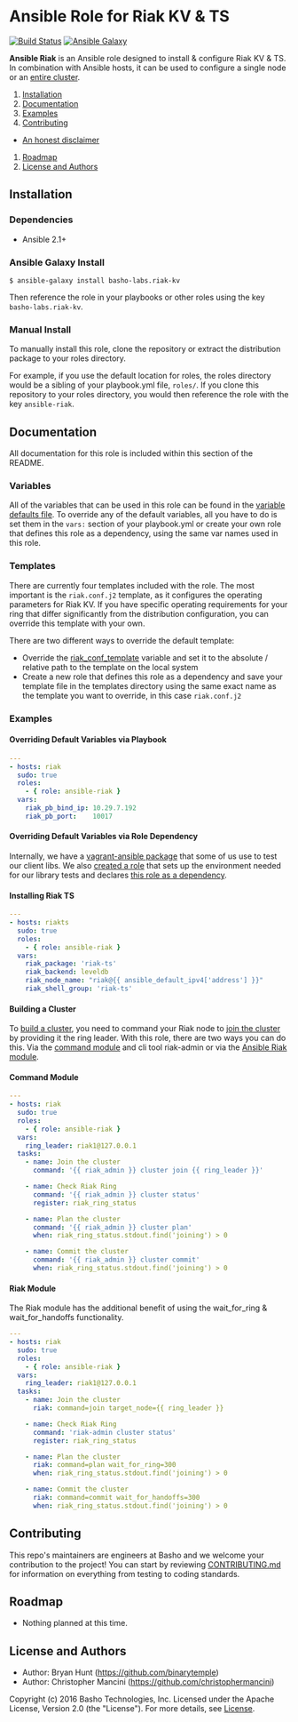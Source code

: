# Ansible Role for Riak KV & TS

[![Build Status](https://travis-ci.org/basho-labs/puppet-riak.svg?branch=master)](https://travis-ci.org/basho-labs/ansible-riak)
[![Ansible Galaxy](https://img.shields.io/ansible/role/8095.svg?maxAge=2592000)](https://galaxy.ansible.com/basho-labs/riak-kv/)

**Ansible Riak** is an Ansible role designed to install & configure Riak KV & TS. In combination with Ansible hosts, it can be used to configure a single node or an [entire cluster](#building-a-cluster).

1. [Installation](#installation)
1. [Documentation](#documentation)
1. [Examples](#examples)
1. [Contributing](#contributing)
  * [An honest disclaimer](#an-honest-disclaimer)
1. [Roadmap](#roadmap)
1. [License and Authors](#license-and-authors)

## Installation

### Dependencies

* Ansible 2.1+

### Ansible Galaxy Install

`$ ansible-galaxy install basho-labs.riak-kv`

Then reference the role in your playbooks or other roles using the key `basho-labs.riak-kv`.

### Manual Install

To manually install this role, clone the repository or extract the distribution package to your roles directory.

For example, if you use the default location for roles, the roles directory would be a sibling of your playbook.yml file, `roles/`. If you clone this repository to your roles directory, you would then reference the role with the key `ansible-riak`.

## Documentation

All documentation for this role is included within this section of the README.

### Variables

All of the variables that can be used in this role can be found in the [variable defaults file](defaults/main.yml). To override any of the default variables, all you have to do is set them in the `vars:` section of your playbook.yml or create your own role that defines this role as a dependency, using the same var names used in this role.

### Templates

There are currently four templates included with the role. The most important is the `riak.conf.j2` template, as it configures the operating parameters for Riak KV. If you have specific operating requirements for your ring that differ significantly from the distribution configuration, you can override this template with your own.

There are two different ways to override the default template:

* Override the [riak_conf_template](defaults/main.yml#L14) variable and set it to the absolute / relative path to the template on the local system
* Create a new role that defines this role as a dependency and save your template file in the templates directory using the same exact name as the template you want to override, in this case `riak.conf.j2`

### Examples

#### Overriding Default Variables via Playbook

```yaml
---
- hosts: riak
  sudo: true
  roles:
    - { role: ansible-riak }
  vars:
    riak_pb_bind_ip: 10.29.7.192
    riak_pb_port:    10017
```

#### Overriding Default Variables via Role Dependency

Internally, we have a [vagrant-ansible package](basho-labs/riak-clients-vagrant) that some of us use to test our client libs. We also [created a role](https://github.com/basho-labs/ansible-roles/blob/b2a93e362a36bdcb0ec5dbbb781cac0b6a1f8f90/README.md#riak-kv-testing) that sets up the environment needed for our library tests and declares [this role as a dependency](https://github.com/basho-labs/ansible-roles/blob/b2a93e362a36bdcb0ec5dbbb781cac0b6a1f8f90/riak_testing/meta/main.yml#L4-L5).

#### Installing Riak TS

```yaml
---
- hosts: riakts
  sudo: true
  roles:
    - { role: ansible-riak }
  vars:
    riak_package: 'riak-ts'
    riak_backend: leveldb
    riak_node_name: "riak@{{ ansible_default_ipv4['address'] }}"
    riak_shell_group: 'riak-ts'
```

#### Building a Cluster

To [build a cluster](http://docs.basho.com/riak/latest/ops/building/basic-cluster-setup/), you need to command your Riak node to [join the cluster](http://docs.basho.com/riak/latest/ops/running/cluster-admin/#join) by providing it the ring leader. With this role, there are two ways you can do this. Via the [command module](http://docs.ansible.com/ansible/command_module.html) and cli tool riak-admin or via the [Ansible Riak module](http://docs.ansible.com/ansible/riak_module.html).

#### Command Module

```yaml
---
- hosts: riak
  sudo: true
  roles:
    - { role: ansible-riak }
  vars:
    ring_leader: riak1@127.0.0.1
  tasks:
    - name: Join the cluster
      command: '{{ riak_admin }} cluster join {{ ring_leader }}'

    - name: Check Riak Ring
      command: '{{ riak_admin }} cluster status'
      register: riak_ring_status

    - name: Plan the cluster
      command: '{{ riak_admin }} cluster plan'
      when: riak_ring_status.stdout.find('joining') > 0

    - name: Commit the cluster
      command: '{{ riak_admin }} cluster commit'
      when: riak_ring_status.stdout.find('joining') > 0
```

#### Riak Module

The Riak module has the additional benefit of using the wait_for_ring & wait_for_handoffs functionality.


```yaml
---
- hosts: riak
  sudo: true
  roles:
    - { role: ansible-riak }
  vars:
    ring_leader: riak1@127.0.0.1
  tasks:
    - name: Join the cluster
      riak: command=join target_node={{ ring_leader }}

    - name: Check Riak Ring
      command: 'riak-admin cluster status'
      register: riak_ring_status

    - name: Plan the cluster
      riak: command=plan wait_for_ring=300
      when: riak_ring_status.stdout.find('joining') > 0

    - name: Commit the cluster
      riak: command=commit wait_for_handoffs=300
      when: riak_ring_status.stdout.find('joining') > 0
```

## Contributing

This repo's maintainers are engineers at Basho and we welcome your contribution to the project! You can start by reviewing [CONTRIBUTING.md](CONTRIBUTING.md) for information on everything from testing to coding standards.

## Roadmap

* Nothing planned at this time.

## License and Authors

* Author: Bryan Hunt (https://github.com/binarytemple)
* Author: Christopher Mancini (https://github.com/christophermancini)

Copyright (c) 2016 Basho Technologies, Inc. Licensed under the Apache License, Version 2.0 (the "License"). For more details, see [License](License).
